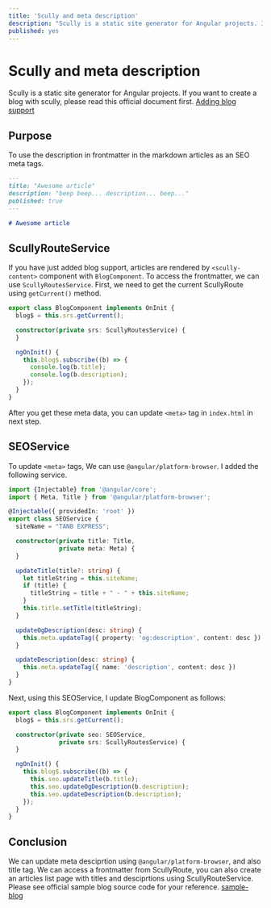 ```yaml
---
title: 'Scully and meta description'
description: "Scully is a static site generator for Angular projects. If you want to create a blog with scully, please read this official document first. To use the description in frontmatter in the markdown articles as an SEO meta tags."
published: yes
---
```


# Scully and meta description

Scully is a static site generator for Angular projects. If you want to create a blog with scully, please read this official document first. [Adding blog support](https://scully.io/docs/learn/create-a-blog/add-blog-support/)

## Purpose

To use the description in frontmatter in the markdown articles as an SEO meta tags.

```markdown
---
title: "Awesome article"
description: "beep beep... description... beep..."
published: true
---

# Awesome article
```

## ScullyRouteService

If you have just added blog support, articles are rendered by `<scully-content>` component with `BlogComponent`. To access the frontmatter, we can use `ScullyRoutesService`. First, we need to get the current ScullyRoute using `getCurrent()` method.


```typescript
export class BlogComponent implements OnInit {
  blog$ = this.srs.getCurrent();

  constructor(private srs: ScullyRoutesService) {
  }

  ngOnInit() {
    this.blog$.subscribe((b) => {
      console.log(b.title);
      console.log(b.description);
    });
  }
}
```

After you get these meta data, you can update `<meta>` tag in `index.html` in next step.


## SEOService

To update `<meta>` tags, We can use `@angular/platform-browser`. I added the following service.

```typescript
import {Injectable} from '@angular/core';
import { Meta, Title } from '@angular/platform-browser';

@Injectable({ providedIn: 'root' })
export class SEOService {
  siteName = "TANB EXPRESS";

  constructor(private title: Title,
              private meta: Meta) {
  }

  updateTitle(title?: string) {
    let titleString = this.siteName;
    if (title) {
      titleString = title + " - " + this.siteName;
    }
    this.title.setTitle(titleString);
  }

  updateOgDescription(desc: string) {
    this.meta.updateTag({ property: 'og:description', content: desc })
  }

  updateDescription(desc: string) {
    this.meta.updateTag({ name: 'description', content: desc })
  }
}
```

Next, using this SEOService, I update BlogComponent as follows:

```typescript
export class BlogComponent implements OnInit {
  blog$ = this.srs.getCurrent();

  constructor(private seo: SEOService,
              private srs: ScullyRoutesService) {
  }

  ngOnInit() {
    this.blog$.subscribe((b) => {
      this.seo.updateTitle(b.title);
      this.seo.updateOgDescription(b.description);
      this.seo.updateDescription(b.description);
    });
  }
}
```



## Conclusion

We can update meta desciprtion using `@angular/platform-browser`, and also title tag. We can access a frontmatter from ScullyRoute, you can also create an articles list page with titles and desciprtions using ScullyRouteService. Please see official sample blog source code for your reference. [sample-blog](https://github.com/scullyio/scully/tree/main/apps/sample-blog/src/app/blog/blog-list)
